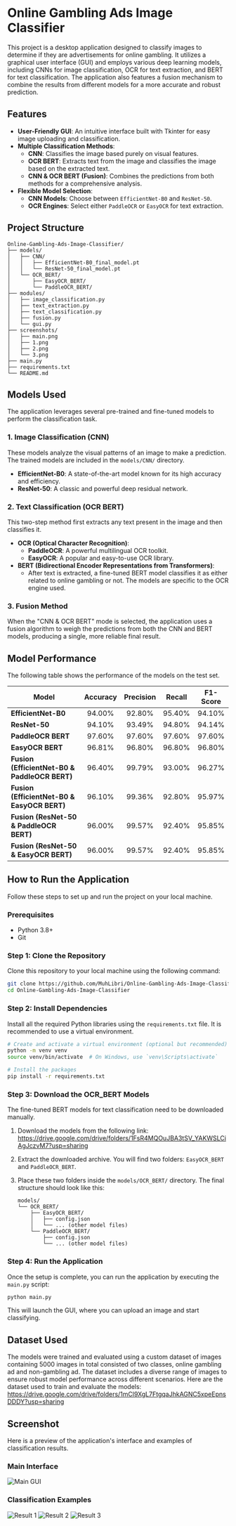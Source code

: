 # Online Gambling Ads Image Classifier

This project is a desktop application designed to classify images to determine if they are advertisements for online gambling. It utilizes a graphical user interface (GUI) and employs various deep learning models, including CNNs for image classification, OCR for text extraction, and BERT for text classification. The application also features a fusion mechanism to combine the results from different models for a more accurate and robust prediction.

## Features

- **User-Friendly GUI**: An intuitive interface built with Tkinter for easy image uploading and classification.
- **Multiple Classification Methods**:
    - **CNN**: Classifies the image based purely on visual features.
    - **OCR BERT**: Extracts text from the image and classifies the image based on the extracted text.
    - **CNN & OCR BERT (Fusion)**: Combines the predictions from both methods for a comprehensive analysis.
- **Flexible Model Selection**:
    - **CNN Models**: Choose between `EfficientNet-B0` and `ResNet-50`.
    - **OCR Engines**: Select either `PaddleOCR` or `EasyOCR` for text extraction.

## Project Structure
```
Online-Gambling-Ads-Image-Classifier/
├── models/
│   ├── CNN/
│   │   ├── EfficientNet-B0_final_model.pt
│   │   └── ResNet-50_final_model.pt
│   └── OCR_BERT/
│       ├── EasyOCR_BERT/
│       └── PaddleOCR_BERT/
├── modules/
│   ├── image_classification.py
│   ├── text_extraction.py
│   ├── text_classification.py
│   ├── fusion.py
│   └── gui.py
├── screenshots/
│   ├── main.png
│   ├── 1.png
│   ├── 2.png
│   └── 3.png
├── main.py
├── requirements.txt
└── README.md
```

## Models Used

The application leverages several pre-trained and fine-tuned models to perform the classification task.

### 1. Image Classification (CNN)
These models analyze the visual patterns of an image to make a prediction. The trained models are included in the `models/CNN/` directory.
- **EfficientNet-B0**: A state-of-the-art model known for its high accuracy and efficiency.
- **ResNet-50**: A classic and powerful deep residual network.

### 2. Text Classification (OCR BERT)
This two-step method first extracts any text present in the image and then classifies it.
- **OCR (Optical Character Recognition)**:
    - **PaddleOCR**: A powerful multilingual OCR toolkit.
    - **EasyOCR**: A popular and easy-to-use OCR library.
- **BERT (Bidirectional Encoder Representations from Transformers)**:
    - After text is extracted, a fine-tuned BERT model classifies it as either related to online gambling or not. The models are specific to the OCR engine used.

### 3. Fusion Method
When the "CNN & OCR BERT" mode is selected, the application uses a fusion algorithm to weigh the predictions from both the CNN and BERT models, producing a single, more reliable final result.

## Model Performance
The following table shows the performance of the models on the test set.

| Model                                         | Accuracy | Precision | Recall | F1-Score |
| --------------------------------------------- |:--------:|:---------:|:------:|:--------:|
| **EfficientNet-B0**                           |  94.00%  |   92.80%  | 95.40% |  94.10%  |
| **ResNet-50**                                 |  94.10%  |   93.49%  | 94.80% |  94.14%  |
| **PaddleOCR BERT**                            |  97.60%  |   97.60%  | 97.60% |  97.60%  |
| **EasyOCR BERT**                              |  96.81%  |   96.80%  | 96.80% |  96.80%  |
| **Fusion (EfficientNet-B0 & PaddleOCR BERT)** |  96.40%  |   99.79%  | 93.00% |  96.27%  |
| **Fusion (EfficientNet-B0 & EasyOCR BERT)**   |  96.10%  |   99.36%  | 92.80% |  95.97%  |
| **Fusion (ResNet-50 & PaddleOCR BERT)**       |  96.00%  |   99.57%  | 92.40% |  95.85%  |
| **Fusion (ResNet-50 & EasyOCR BERT)**         |  96.00%  |   99.57%  | 92.40% |  95.85%  |


## How to Run the Application

Follow these steps to set up and run the project on your local machine.

### Prerequisites

- Python 3.8+
- Git

### Step 1: Clone the Repository
Clone this repository to your local machine using the following command:
```bash
git clone https://github.com/MuhLibri/Online-Gambling-Ads-Image-Classifier.git
cd Online-Gambling-Ads-Image-Classifier
```

### Step 2: Install Dependencies
Install all the required Python libraries using the `requirements.txt` file. It is recommended to use a virtual environment.
```bash
# Create and activate a virtual environment (optional but recommended)
python -m venv venv
source venv/bin/activate  # On Windows, use `venv\Scripts\activate`

# Install the packages
pip install -r requirements.txt
```

### Step 3: Download the OCR_BERT Models
The fine-tuned BERT models for text classification need to be downloaded manually.

1.  Download the models from the following link:
    https://drive.google.com/drive/folders/1FsR4MQOuJBA3tSV_YAKWSLCiAgJczvM7?usp=sharing

2.  Extract the downloaded archive. You will find two folders: `EasyOCR_BERT` and `PaddleOCR_BERT`.

3.  Place these two folders inside the `models/OCR_BERT/` directory. The final structure should look like this:
    ```
    models/
    └── OCR_BERT/
        ├── EasyOCR_BERT/
        │   ├── config.json
        │   └── ... (other model files)
        └── PaddleOCR_BERT/
            ├── config.json
            └── ... (other model files)
    ```

### Step 4: Run the Application
Once the setup is complete, you can run the application by executing the `main.py` script:
```bash
python main.py
```
This will launch the GUI, where you can upload an image and start classifying.


## Dataset Used
The models were trained and evaluated using a custom dataset of images containing 5000 images in total consisted of two classes, online gambling ad and non-gambling ad. The dataset includes a diverse range of images to ensure robust model performance across different scenarios. 
Here are the dataset used to train and evaluate the models:
https://drive.google.com/drive/folders/1mCl9XgL7FtgqaJhkAGNC5xpeEpnsDDDY?usp=sharing

## Screenshot
Here is a preview of the application's interface and examples of classification results.

### Main Interface
![Main GUI](screenshots/main.png)

### Classification Examples
![Result 1](screenshots/1.png)
![Result 2](screenshots/2.png)
![Result 3](screenshots/3.png)

